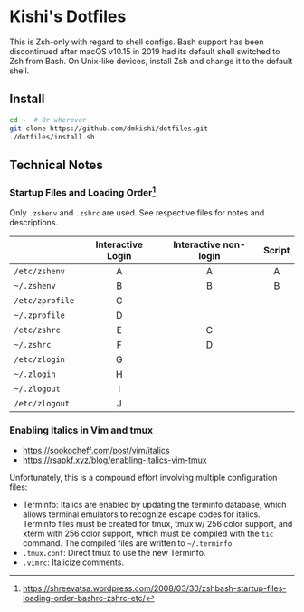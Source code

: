 Kishi's Dotfiles
================================================================================
This is Zsh-only with regard to shell configs. Bash support has been discontinued after macOS v10.15 in 2019 had its default shell switched to Zsh from Bash. On Unix-like devices, install Zsh and change it to the default shell.


Install
--------------------------------------------------------------------------------
```sh
cd ~  # Or wherever
git clone https://github.com/dmkishi/dotfiles.git
./dotfiles/install.sh
```


Technical Notes
--------------------------------------------------------------------------------
### Startup Files and Loading Order[^1]
Only `.zshenv` and `.zshrc` are used. See respective files for notes and descriptions.

|                  | Interactive Login  | Interactive non-login  | Script  |
|------------------|:------------------:|:----------------------:|:-------:|
| `/etc/zshenv`    | A                  | A                      | A       |
| `~/.zshenv`      | B                  | B                      | B       |
| `/etc/zprofile`  | C                  |                        |         |
| `~/.zprofile`    | D                  |                        |         |
| `/etc/zshrc`     | E                  | C                      |         |
| `~/.zshrc`       | F                  | D                      |         |
| `/etc/zlogin`    | G                  |                        |         |
| `~/.zlogin`      | H                  |                        |         |
| `~/.zlogout`     | I                  |                        |         |
| `/etc/zlogout`   | J                  |                        |         |

[^1]: https://shreevatsa.wordpress.com/2008/03/30/zshbash-startup-files-loading-order-bashrc-zshrc-etc/


### Enabling Italics in Vim and tmux
- https://sookocheff.com/post/vim/italics
- https://rsapkf.xyz/blog/enabling-italics-vim-tmux

Unfortunately, this is a compound effort involving multiple configuration files:

- Terminfo: Italics are enabled by updating the terminfo database, which allows terminal emulators to recognize escape codes for italics. Terminfo files must be created for tmux, tmux w/ 256 color support, and xterm with 256 color support, which must be compiled with the `tic` command. The compiled files are written to `~/.terminfo`.
- `.tmux.conf`: Direct tmux to use the new Terminfo.
- `.vimrc`: Italicize comments.

